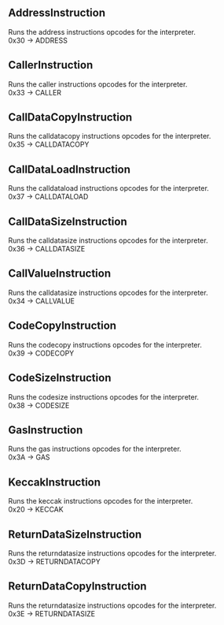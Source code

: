 ## AddressInstruction
Runs the address instructions opcodes for the interpreter.\
0x30 -> ADDRESS

## CallerInstruction
Runs the caller instructions opcodes for the interpreter.\
0x33 -> CALLER

## CallDataCopyInstruction
Runs the calldatacopy instructions opcodes for the interpreter.\
0x35 -> CALLDATACOPY

## CallDataLoadInstruction
Runs the calldataload instructions opcodes for the interpreter.\
0x37 -> CALLDATALOAD

## CallDataSizeInstruction
Runs the calldatasize instructions opcodes for the interpreter.\
0x36 -> CALLDATASIZE

## CallValueInstruction
Runs the calldatasize instructions opcodes for the interpreter.\
0x34 -> CALLVALUE

## CodeCopyInstruction
Runs the codecopy instructions opcodes for the interpreter.\
0x39 -> CODECOPY

## CodeSizeInstruction
Runs the codesize instructions opcodes for the interpreter.\
0x38 -> CODESIZE

## GasInstruction
Runs the gas instructions opcodes for the interpreter.\
0x3A -> GAS

## KeccakInstruction
Runs the keccak instructions opcodes for the interpreter.\
0x20 -> KECCAK

## ReturnDataSizeInstruction
Runs the returndatasize instructions opcodes for the interpreter.\
0x3D -> RETURNDATACOPY

## ReturnDataCopyInstruction
Runs the returndatasize instructions opcodes for the interpreter.\
0x3E -> RETURNDATASIZE

